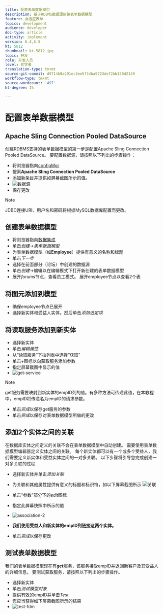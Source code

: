 ```yaml
---
title: 配置表单数据模型
description: 基于RDBMS数据源创建表单数据模型
feature: 自适应表单
topics: development
audience: developer
doc-type: article
activity: implement
version: 6.4,6.5
kt: 5812
thumbnail: kt-5812.jpg
topic: 开发
role: 开发人员
level: 初学者
translation-type: tm+mt
source-git-commit: d9714b9a291ec3ee5f3dba9723de72bb120d2149
workflow-type: tm+mt
source-wordcount: '497'
ht-degree: 1%

---
```




# 配置表单数据模型

## Apache Sling Connection Pooled DataSource

创建RDBMS支持的表单数据模型的第一步是配置Apache Sling Connection Pooled DataSource。 要配置数据源，请按照以下列出的步骤操作：

* 将浏览器指向[configMgr](http://localhost:4502/system/console/configMgr)
* 搜索&#x200B;**Apache Sling Connection Pooled DataSource**
* 添加新条目并提供如屏幕截图所示的值。
* ![数据源](assets/data-source.png)
* 保存更改

>[!NOTE]
>JDBC连接URI、用户名和密码将根据MySQL数据库配置而更改。


## 创建表单数据模型

* 将浏览器指向[数据集成](http://localhost:4502/aem/forms.html/content/dam/formsanddocuments-fdm)
* 单击&#x200B;_创建_->_表单数据模型_
* 为表单数据模型（如&#x200B;**Employee**）提供有意义的名称和标题
* 单击&#x200B;_下一步_
* 选择在前面部分（论坛）中创建的数据源
* 单击&#x200B;_创建_->编辑以在编辑模式下打开新创建的表单数据模型
* 展开&#x200B;_forums_&#x200B;节点，查看员工模式。 展开employee节点以查看2个表

## 将图元添加到模型

* 确保employee节点已展开
* 选择新实体和受益人实体，然后单击&#x200B;_添加选定项_

## 将读取服务添加到新实体

* 选择新实体
* 单击&#x200B;_编辑属性_
* 从“读取服务”下拉列表中选择“获取”
* 单击+图标以向获取服务添加参数
* 指定屏幕截图中显示的值
* ![get-service](assets/get-service.png)
>[!NOTE]
> get服务需要映射到新实体的empID列的值。有多种方法可传递此值，在本教程中，empID将传递名为empID的请求参数。
* 单击&#x200B;_完成_&#x200B;以保存get服务的参数
* 单击&#x200B;_完成_&#x200B;以保存对表单数据模型所做的更改

## 添加2个实体之间的关联

在数据库实体之间定义的关联不会在表单数据模型中自动创建。 需要使用表单数据模型编辑器定义实体之间的关联。 每个新实体都可以有一个或多个受益人，我们需要定义新实体和受益实体之间的一对多关联。
以下步骤将引导您完成创建一对多关联的过程

* 选择新实体并单击&#x200B;_添加关联_
* 为关联和其他属性提供有意义的标题和标识符，如以下屏幕截图所示
   ![关联](assets/association-entities-1.png)

* 单击“参数”部分下的&#x200B;_edit_&#x200B;图标

* 指定此屏幕快照中所示的值
* ![association-2](assets/association-entities.png)
* **我们使用受益人和新实体的empID列链接这两个实体。**
* 单击&#x200B;_完成_&#x200B;以保存更改

## 测试表单数据模型

我们的表单数据模型现在有&#x200B;**_get_**&#x200B;服务，该服务接受empID并返回新客户及其受益人的详细信息。 要测试获取服务，请按照以下列出的步骤操作。

* 选择新实体
* 单击&#x200B;_测试模型对象_
* 提供有效的empID并单击&#x200B;_Test_
* 您应当获得如下屏幕截图所示的结果
* ![test-fdm](assets/test-form-data-model.png)
